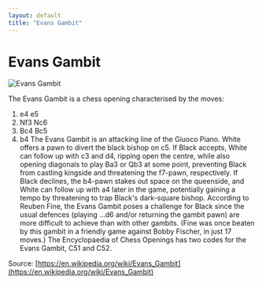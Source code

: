 ```yaml
---
layout: default
title: "Evans Gambit"
---
```


# Evans Gambit

![Evans Gambit](https://www.thechesswebsite.com/wp-content/uploads/2012/07/evansgambit1.jpg)

The Evans Gambit is a chess opening characterised by the moves:

1. e4 e5
2. Nf3 Nc6
3. Bc4 Bc5
4. b4
The Evans Gambit is an attacking line of the Giuoco Piano. White offers a pawn to divert the black bishop on c5. If Black accepts, White can follow up with c3 and d4, ripping open the centre, while also opening diagonals to play Ba3 or Qb3 at some point, preventing Black from castling kingside and threatening the f7-pawn, respectively. If Black declines, the b4-pawn stakes out space on the queenside, and White can follow up with a4 later in the game, potentially gaining a tempo by threatening to trap Black's dark-square bishop. 
According to Reuben Fine, the Evans Gambit poses a challenge for Black since the usual defences (playing ...d6 and/or returning the gambit pawn) are more difficult to achieve than with other gambits. (Fine was once beaten by this gambit in a friendly game against Bobby Fischer, in just 17 moves.)
The Encyclopaedia of Chess Openings has two codes for the Evans Gambit, C51 and C52.

Source: [https://en.wikipedia.org/wiki/Evans_Gambit](https://en.wikipedia.org/wiki/Evans_Gambit)
